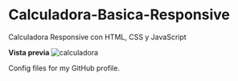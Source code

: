 # Calculadora-Basica-Responsive
Calculadora Responsive con HTML, CSS y JavaScript

**Vista previa**
![calculadora](https://github.com/Matybsas/Calculadora-Basica-Responsive/assets/126203934/057df679-72fd-4c7e-8b72-18b56f876317)

Config files for my GitHub profile.
